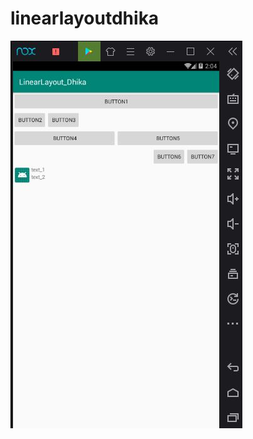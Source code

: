 # linearlayoutdhika
![alt text](https://github.com/andhikapradana/linearlayoutdhika/blob/master/hasil/linearlayout.JPG)
